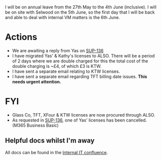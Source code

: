 I will be on annual leave from the 27th May to the 4th June (inclusive). I will be on site with Selwood on the 5th June, so the first day that I will be back and able to deal with internal VM matters is the 6th June. 
# Actions
- We are awaiting a reply from Yas on [SUP-136](https://visi.atlassian.net/jira/servicedesk/projects/SUP/queues/custom/43/SUP-136)
- I have migrated Yas' & Kathy's licenses to ALSO. There will be a period of 2 days where we are double charged for this the total cost of the double charging is ~£4, of which £3 is KTW. 
- I have sent a separate email relating to KTW licenses. 
- I have sent a separate email regarding TFT billing date issues. **This needs urgent attention.**
# FYI
- Glass Co, TFT, XFour & KTW licenses are now procured through ALSO. 
- As requested in [SUP-136](https://visi.atlassian.net/jira/servicedesk/projects/SUP/queues/custom/43/SUP-136), one of Yas' licenses has been cancelled. (M365 Business Basic)
## Helpful docs whilst I'm away
All docs can be found in the [Internal IT confluence](https://visi.atlassian.net/wiki/spaces/VMIT/overview). 
